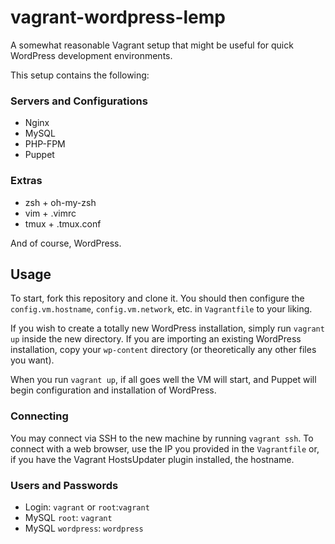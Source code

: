 # vagrant-wordpress-lemp
A somewhat reasonable Vagrant setup that might be useful for quick WordPress development environments.

This setup contains the following:
### Servers and Configurations
+ Nginx
+ MySQL
+ PHP-FPM
+ Puppet

### Extras
+ zsh + oh-my-zsh
+ vim + .vimrc
+ tmux + .tmux.conf

And of course, WordPress.

## Usage
To start, fork this repository and clone it. You should then configure the `config.vm.hostname`, `config.vm.network`, etc. in `Vagrantfile` to your liking. 

If you wish to create a totally new WordPress installation, simply run `vagrant up` inside the new directory. If you are importing an existing WordPress installation, copy your `wp-content` directory (or theoretically any other files you want).

When you run `vagrant up`, if all goes well the VM will start, and Puppet will begin configuration and installation of WordPress.

### Connecting
You may connect via SSH to the new machine by running `vagrant ssh`. To connect with a web browser, use the IP you provided in the `Vagrantfile` or, if you have the Vagrant HostsUpdater plugin installed, the hostname.

### Users and Passwords
+ Login: `vagrant` or `root`:`vagrant`
+ MySQL `root`: `vagrant`
+ MySQL `wordpress`: `wordpress`